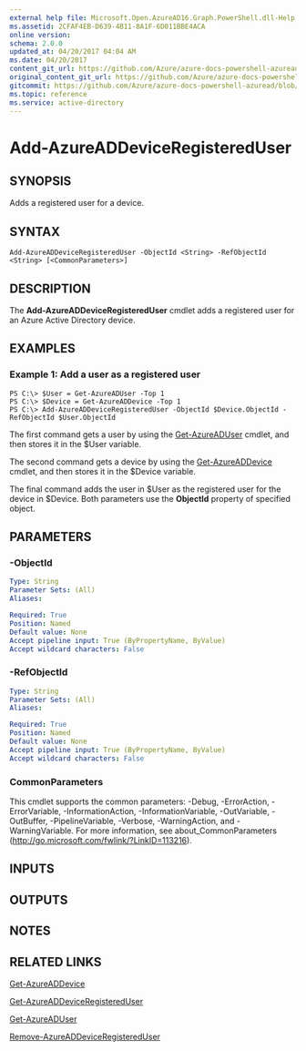 ```yaml
---
external help file: Microsoft.Open.AzureAD16.Graph.PowerShell.dll-Help.xml
ms.assetid: 2CFAF4EB-D639-4B11-8A1F-6D011BBE4ACA
online version:
schema: 2.0.0
updated_at: 04/20/2017 04:04 AM
ms.date: 04/20/2017
content_git_url: https://github.com/Azure/azure-docs-powershell-azuread/blob/RobdeJong-patch-7/Azure%20AD%20Cmdlets/AzureAD/v2/Add-AzureADDeviceRegisteredUser.md
original_content_git_url: https://github.com/Azure/azure-docs-powershell-azuread/blob/RobdeJong-patch-7/Azure%20AD%20Cmdlets/AzureAD/v2/Add-AzureADDeviceRegisteredUser.md
gitcommit: https://github.com/Azure/azure-docs-powershell-azuread/blob/424c08eff259398d1aa2f26116c38cea5e911b45
ms.topic: reference
ms.service: active-directory
---
```


# Add-AzureADDeviceRegisteredUser

## SYNOPSIS
Adds a registered user for a device.

## SYNTAX

```
Add-AzureADDeviceRegisteredUser -ObjectId <String> -RefObjectId <String> [<CommonParameters>]
```

## DESCRIPTION
The **Add-AzureADDeviceRegisteredUser** cmdlet adds a registered user for an Azure Active Directory device.

## EXAMPLES

### Example 1: Add a user as a registered user
```
PS C:\> $User = Get-AzureADUser -Top 1
PS C:\> $Device = Get-AzureADDevice -Top 1
PS C:\> Add-AzureADDeviceRegisteredUser -ObjectId $Device.ObjectId -RefObjectId $User.ObjectId
```

The first command gets a user by using the [Get-AzureADUser](./Get-AzureADUser.md) cmdlet, and then stores it in the $User variable. 

The second command gets a device by using the [Get-AzureADDevice](./Get-AzureADDevice.md) cmdlet, and then stores it in the $Device variable.

The final command adds the user in $User as the registered user for the device in $Device. 
Both parameters use the **ObjectId** property of specified object. 

## PARAMETERS

### -ObjectId
```yaml
Type: String
Parameter Sets: (All)
Aliases: 

Required: True
Position: Named
Default value: None
Accept pipeline input: True (ByPropertyName, ByValue)
Accept wildcard characters: False
```

### -RefObjectId
```yaml
Type: String
Parameter Sets: (All)
Aliases: 

Required: True
Position: Named
Default value: None
Accept pipeline input: True (ByPropertyName, ByValue)
Accept wildcard characters: False
```

### CommonParameters
This cmdlet supports the common parameters: -Debug, -ErrorAction, -ErrorVariable, -InformationAction, -InformationVariable, -OutVariable, -OutBuffer, -PipelineVariable, -Verbose, -WarningAction, and -WarningVariable. For more information, see about_CommonParameters (http://go.microsoft.com/fwlink/?LinkID=113216).

## INPUTS

## OUTPUTS

## NOTES

## RELATED LINKS

[Get-AzureADDevice](./Get-AzureADDevice.md)

[Get-AzureADDeviceRegisteredUser](./Get-AzureADDeviceRegisteredUser.md)

[Get-AzureADUser](./Get-AzureADUser.md)

[Remove-AzureADDeviceRegisteredUser](./Remove-AzureADDeviceRegisteredUser.md)
